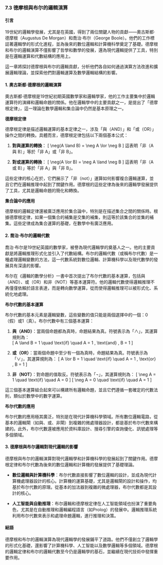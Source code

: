 ### 7.3 德摩根與布尔的邏輯演算

#### 引言

19世紀的邏輯學發展，尤其是在英國，得到了兩位關鍵人物的貢獻——奧古斯都·德摩根（Augustus De Morgan）和喬治·布尔（George Boole）。他們的工作標誌著邏輯學的形式化進程，並為後來的數位邏輯和計算機科學奠定了基礎。德摩根和布尔的邏輯演算不僅影響了哲學和數學的發展，還為現代邏輯提供了工具，特別是在邏輯運算和代數結構的應用上。

這一章將探討德摩根與布尔的邏輯貢獻，分析他們各自如何通過演算方法改進和擴展邏輯理論，並探索他們對邏輯運算及數學邏輯結構的影響。

#### 1. 奧古斯都·德摩根的邏輯演算

奧古斯都·德摩根是19世紀初期英國數學家和邏輯學家，他的工作主要集中於邏輯運算符的演繹和邏輯命題的關係。他在邏輯學中的主要貢獻之一，是提出了「德摩根定律」，這一理論在數學邏輯和集合論中仍然是基本原理之一。

**德摩根定律**

德摩根定律是描述邏輯運算的基本定律之一，涉及「與（AND）」和「或（OR）」操作之間的轉換。具體而言，德摩根定律包括以下兩個基本公式：

1. **對與運算的轉換**：
   \[
   \neg(A \land B) = \neg A \lor \neg B
   \]
   這表明「非（A 與 B）」等於「非 A」或「非 B」。

2. **對或運算的轉換**：
   \[
   \neg(A \lor B) = \neg A \land \neg B
   \]
   這表明「非（A 或 B）」等於「非 A」與「非 B」。

這些定律的核心在於，它們展示了「非（not）」運算如何影響複合邏輯運算，並且它們在邏輯推理中起到了關鍵作用。德摩根的這些定律為後來的邏輯學發展提供了工具，尤其是邏輯命題的簡化和轉換。

**集合論中的應用**

德摩根的邏輯定律還被廣泛應用於集合論中，特別是在描述集合之間的關係時。根據德摩根定律，如果一個集合的補集是交集的補集，則這等於該集合的並集的補集。這些定律成為集合運算的基礎，在數學中有廣泛應用。

#### 2. 喬治·布尔的邏輯代數

喬治·布尔是19世紀英國的數學家，被譽為現代邏輯學的奠基人之一。他的主要貢獻是將邏輯推理形式化並引入了代數結構。布尔的邏輯代數（或稱布尔代數）是一種處理邏輯變數的方法，這一代數系統對數位邏輯、計算機科學以及現代數學的發展具有深遠的影響。

布尔在《邏輯的數學分析》一書中首次提出了布尔代數的基本運算，包括與（AND）、或（OR）和非（NOT）等基本運算符。他的邏輯代數使得邏輯推理不再僅僅依賴於語言表達，而是轉向數學運算，從而使得邏輯推理可以被形式化、系統化地處理。

**布尔代數的基本運算**

布尔代數的基本元素是邏輯變數，這些變數的值只能是兩個選擇中的一個：0（假）或1（真）。布尔代數中有三個基本運算：

1. **與（AND）**：當兩個命題都為真時，命題結果為真。符號表示為「∧」，其運算規則為：  
   \[
   A \land B = 1 \quad \text{if} \quad A = 1 \, \text{and} \, B = 1
   \]

2. **或（OR）**：當兩個命題中至少有一個為真時，命題結果為真。符號表示為「∨」，其運算規則為：
   \[
   A \lor B = 1 \quad \text{if} \quad A = 1 \, \text{or} \, B = 1
   \]

3. **非（NOT）**：對命題的值取反。符號表示為「¬」，其運算規則為：
   \[
   \neg A = 1 \quad \text{if} \quad A = 0
   \]
   \[
   \neg A = 0 \quad \text{if} \quad A = 1
   \]

這三個基本運算組合起來可以構建所有邏輯命題，並且它們遵循一套確定的代數法則，類似於數學中的數字運算。

**布尔代數的應用**

布尔代數的應用極其廣泛，特別是在現代計算機科學領域。所有數位邏輯電路，從基本的邏輯閘（如與、或、非閘）到複雜的微處理器設計，都是基於布尔代數來構建的。此外，布尔代數還被應用於資料庫設計、搜尋引擎的查詢優化、訊號處理等多個領域。

#### 3. 德摩根與布尔邏輯對現代邏輯的影響

德摩根與布尔的邏輯演算對現代邏輯學和計算機科學的發展起到了關鍵作用。德摩根定律和布尔代數為後來的數位邏輯和計算機的發展提供了基礎理論。

- **數位邏輯與計算機科學**：布尔代數直接影響了數位邏輯的設計，並成為現代計算機處理器設計的核心。計算機的運算基礎，尤其是邏輯閘的設計和操作，均基於布尔代數的原理。從基本的加法器到複雜的微處理器，布尔代數都是其設計的核心。

- **人工智能與自動推理**：布尔邏輯和德摩根定律在人工智能領域也扮演了重要角色，尤其是在自動推理和邏輯編程語言（如Prolog）的發展中。邏輯推理系統利用布尔代數來表示和處理命題邏輯，進行推理和決策。

#### 結語

德摩根和布尔的邏輯演算為現代邏輯學的發展鋪平了道路。他們不僅創立了邏輯學的形式化基礎，還影響了計算機科學、人工智能以及數學邏輯等多個領域。德摩根的邏輯定律和布尔的邏輯代數至今仍是邏輯學的基石，並繼續在現代技術中發揮重要作用。